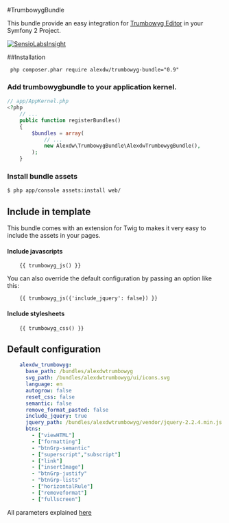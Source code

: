 #TrumbowygBundle

This bundle provide an easy integration for [Trumbowyg Editor](https://alex-d.github.io/Trumbowyg/) in your Symfony 2 Project. 

[![SensioLabsInsight](https://insight.sensiolabs.com/projects/89a48061-bd00-48dd-a00c-91322f99233f/small.png)](https://insight.sensiolabs.com/projects/89a48061-bd00-48dd-a00c-91322f99233f)


##Installation

```
 php composer.phar require alexdw/trumbowyg-bundle="0.9"
```


### Add trumbowygbundle to your application kernel.

```php
// app/AppKernel.php
<?php
    // ...
    public function registerBundles()
    {
        $bundles = array(
            // ...
            new Alexdw\TrumbowygBundle\AlexdwTrumbowygBundle(),
        );
    }
```

### Install bundle assets

```
$ php app/console assets:install web/
```
## Include in template

This bundle comes with an extension for Twig to makes it very easy to include the assets in your pages.

#### Include javascripts
```twig
    {{ trumbowyg_js() }}
```

You can also override the default configuration by passing an option like this:

```twig
    {{ trumbowyg_js({'include_jquery': false}) }}
```
#### Include stylesheets
```twig
    {{ trumbowyg_css() }}
```

## Default configuration

```yaml
    alexdw_trumbowyg:
      base_path: /bundles/alexdwtrumbowyg
      svg_path: /bundles/alexdwtrumbowyg/ui/icons.svg
      language: en
      autogrow: false
      reset_css: false
      semantic: false
      remove_format_pasted: false
      include_jquery: true
      jquery_path: /bundles/alexdwtrumbowyg/vendor/jquery-2.2.4.min.js
      btns:
        - ["viewHTML"]
        - ["formatting"]
        - "btnGrp-semantic"
        - ["superscript","subscript"]
        - ["link"]
        - ["insertImage"]
        - "btnGrp-justify"
        - "btnGrp-lists"
        - ["horizontalRule"]
        - ["removeformat"]
        - ["fullscreen"]
```

All parameters explained [here](https://alex-d.github.io/Trumbowyg/documentation.html)